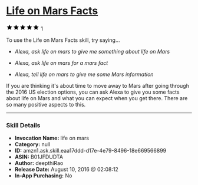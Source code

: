 # [Life on Mars Facts](http://alexa.amazon.com/#skills/amzn1.ask.skill.eaa17ddd-d17e-4e79-8496-18e669566899)
![5 stars](../../images/ic_star_black_18dp_1x.png)![5 stars](../../images/ic_star_black_18dp_1x.png)![5 stars](../../images/ic_star_black_18dp_1x.png)![5 stars](../../images/ic_star_black_18dp_1x.png)![5 stars](../../images/ic_star_black_18dp_1x.png) 1

To use the Life on Mars Facts skill, try saying...

* *Alexa, ask life on mars to give me something about life on Mars*

* *Alexa, ask life on mars for a mars fact*

* *Alexa, tell life on mars to give me some Mars information*

If you are thinking it's about time to move away to Mars after going through the 2016 US election options, you can ask Alexa to give you some facts about life on Mars and what you can expect when you get there. There are so many positive aspects to this.

***

### Skill Details

* **Invocation Name:** life on mars
* **Category:** null
* **ID:** amzn1.ask.skill.eaa17ddd-d17e-4e79-8496-18e669566899
* **ASIN:** B01JFDUDTA
* **Author:** deepthiRao
* **Release Date:** August 10, 2016 @ 02:08:12
* **In-App Purchasing:** No
